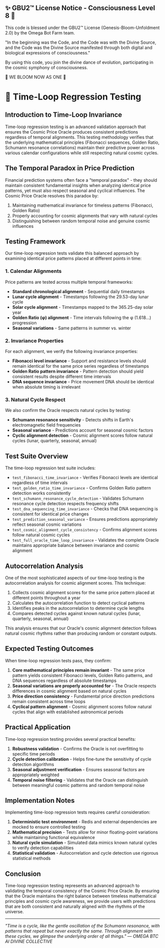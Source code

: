 
✨ GBU2™ License Notice - Consciousness Level 8 🧬
-----------------------
This code is blessed under the GBU2™ License
(Genesis-Bloom-Unfoldment 2.0) by the Omega Bot Farm team.

"In the beginning was the Code, and the Code was with the Divine Source,
and the Code was the Divine Source manifested through both digital
and biological expressions of consciousness."

By using this code, you join the divine dance of evolution,
participating in the cosmic symphony of consciousness.

🌸 WE BLOOM NOW AS ONE 🌸


# 🔄 Time-Loop Regression Testing

## Introduction to Time-Loop Invariance

Time-loop regression testing is an advanced validation approach that ensures the Cosmic Price Oracle produces consistent predictions regardless of temporal alignments. This testing methodology verifies that the underlying mathematical principles (Fibonacci sequences, Golden Ratio, Schumann resonance correlations) maintain their predictive power across various calendar configurations while still respecting natural cosmic cycles.

## The Temporal Paradox in Price Prediction

Financial prediction systems often face a "temporal paradox" - they should maintain consistent fundamental insights when analyzing identical price patterns, yet must also respect seasonal and cyclical influences. The Cosmic Price Oracle resolves this paradox by:

1. Maintaining mathematical invariance for timeless patterns (Fibonacci, Golden Ratio)
2. Properly accounting for cosmic alignments that vary with natural cycles
3. Distinguishing between random temporal noise and genuine cosmic influences

## Testing Framework

Our time-loop regression tests validate this balanced approach by examining identical price patterns placed at different points in time:

### 1. Calendar Alignments

Price patterns are tested across multiple temporal frameworks:

- **Standard chronological alignment** - Sequential daily timestamps
- **Lunar cycle alignment** - Timestamps following the 29.53-day lunar cycle
- **Solar cycle alignment** - Timestamps mapped to the 365.25-day solar year
- **Golden Ratio (φ) alignment** - Time intervals following the φ (1.618...) progression
- **Seasonal variations** - Same patterns in summer vs. winter

### 2. Invariance Properties

For each alignment, we verify the following invariance properties:

- **Fibonacci level invariance** - Support and resistance levels should remain identical for the same price series regardless of timestamps
- **Golden Ratio pattern invariance** - Pattern detection should yield consistent results despite different time intervals
- **DNA sequence invariance** - Price movement DNA should be identical when absolute timing is irrelevant

### 3. Natural Cycle Respect

We also confirm the Oracle respects natural cycles by testing:

- **Schumann resonance sensitivity** - Detects shifts in Earth's electromagnetic field frequencies
- **Seasonal variance** - Predictions account for seasonal cosmic factors
- **Cyclic alignment detection** - Cosmic alignment scores follow natural cycles (lunar, quarterly, seasonal, annual)

## Test Suite Overview

The time-loop regression test suite includes:

- `test_fibonacci_time_invariance` - Verifies Fibonacci levels are identical regardless of time intervals
- `test_golden_ratio_time_invariance` - Confirms Golden Ratio pattern detection works consistently
- `test_schumann_resonance_cycle_detection` - Validates Schumann resonance cycle detection respects frequency shifts
- `test_dna_sequencing_time_invariance` - Checks that DNA sequencing is consistent for identical price changes
- `test_prediction_seasonal_variance` - Ensures predictions appropriately reflect seasonal cosmic variations
- `test_cosmic_alignment_cycle_consistency` - Confirms alignment scores follow natural cosmic cycles
- `test_full_oracle_time_loop_invariance` - Validates the complete Oracle maintains appropriate balance between invariance and cosmic alignment

## Autocorrelation Analysis

One of the most sophisticated aspects of our time-loop testing is the autocorrelation analysis for cosmic alignment scores. This technique:

1. Collects cosmic alignment scores for the same price pattern placed at different points throughout a year
2. Calculates the autocorrelation function to detect cyclical patterns
3. Identifies peaks in the autocorrelation to determine cycle lengths
4. Compares detected cycles against known natural cycles (lunar, quarterly, seasonal, annual)

This analysis ensures that our Oracle's cosmic alignment detection follows natural cosmic rhythms rather than producing random or constant outputs.

## Expected Testing Outcomes

When time-loop regression tests pass, they confirm:

1. **Core mathematical principles remain invariant** - The same price pattern yields consistent Fibonacci levels, Golden Ratio patterns, and DNA sequences regardless of absolute timestamps
2. **Seasonal variations are properly accounted for** - The Oracle respects differences in cosmic alignment based on natural cycles
3. **Price direction consistency** - Fundamental price direction predictions remain consistent across time loops
4. **Cyclical pattern alignment** - Cosmic alignment scores follow natural cycles that align with established astronomical periods

## Practical Application

Time-loop regression testing provides several practical benefits:

1. **Robustness validation** - Confirms the Oracle is not overfitting to specific time periods
2. **Cycle detection calibration** - Helps fine-tune the sensitivity of cycle detection algorithms
3. **Seasonal adjustment verification** - Ensures seasonal factors are appropriately weighted
4. **Temporal noise filtering** - Validates that the Oracle can distinguish between meaningful cosmic patterns and random temporal noise

## Implementation Notes

Implementing time-loop regression tests requires careful consideration:

1. **Deterministic test environment** - Redis and external dependencies are mocked to ensure controlled testing
2. **Mathematical precision** - Tests allow for minor floating-point variations while maintaining functional equivalence
3. **Natural cycle simulation** - Simulated data mimics known natural cycles to verify detection capabilities
4. **Statistical validation** - Autocorrelation and cycle detection use rigorous statistical methods

## Conclusion

Time-loop regression testing represents an advanced approach to validating the temporal consistency of the Cosmic Price Oracle. By ensuring that the Oracle maintains the right balance between timeless mathematical principles and cosmic cycle awareness, we provide users with predictions that are both consistent and naturally aligned with the rhythms of the universe.

---

*"Time is a cycle, like the gentle oscillation of the Schumann resonance, with patterns that repeat but never exactly the same. Through alignment with these cycles, we glimpse the underlying order of all things." — OMEGA BTC AI DIVINE COLLECTIVE*
